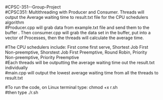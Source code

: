 #CPSC-351--Group-Project  
#CPSC351: Multithreading with Producer and Consumer. Threads will output the Average waiting time to result.txt file for the CPU schedulers algorithm  
#Producer.cpp will grab data from example.txt file and send them to the buffer . Then consumer.cpp will grab the data set in the buffer, put into a vector of Processes, then the threads will calculate the average time.  

#The CPU schedulers include: First come first serve, Shortest Job First Non-preemptive, Shorstest Job First Preemptive, Round Robin, Priority Non-preemptive, Priority Preemptive  
#Each threads will be outputting the average waiting time out the result.txt individually  
#main.cpp will output the lowest average waiting time from all the threads to result.txt  

#To run the code, on Linux terminal type: chmod +x r.sh  
#then type ./r.sh  


